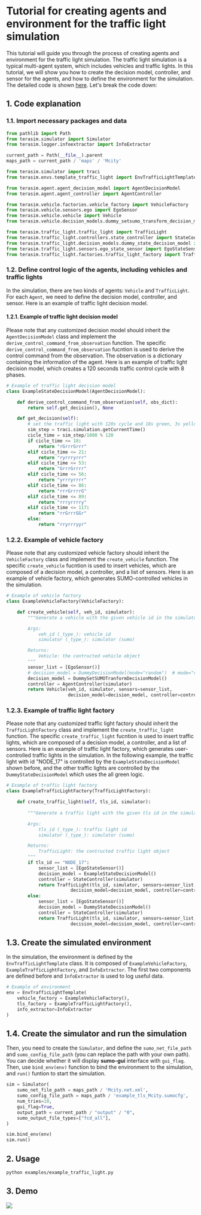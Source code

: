 # Tutorial for creating agents and environment for the traffic light simulation
This tutorial will guide you through the process of creating agents and environment for the traffic light simulation. The traffic light simulation is a typical multi-agent system, which includes vehicles and traffic lights. In this tutorial, we will show you how to create the decision model, controller, and sensor for the agents, and how to define the environment for the simulation. The detailed code is shown [here](../../examples/example_traffic_light.py). Let's break the code down:

## 1. Code explanation

### 1.1. Import necessary packages and data
```python
from pathlib import Path
from terasim.simulator import Simulator
from terasim.logger.infoextractor import InfoExtractor

current_path = Path(__file__).parent
maps_path = current_path / 'maps' / 'Mcity'

from terasim.simulator import traci
from terasim.envs.template_traffic_light import EnvTrafficLightTemplate

from terasim.agent.agent_decision_model import AgentDecisionModel
from terasim.agent.agent_controller import AgentController

from terasim.vehicle.factories.vehicle_factory import VehicleFactory
from terasim.vehicle.sensors.ego import EgoSensor
from terasim.vehicle.vehicle import Vehicle
from terasim.vehicle.decision_models.dummy_setsumo_transform_decision_model import DummySetSUMOTranformDecisionModel

from terasim.traffic_light.traffic_light import TrafficLight
from terasim.traffic_light.controllers.state_controller import StateController
from terasim.traffic_light.decision_models.dummy_state_decision_model import DummyStateDecisionModel
from terasim.traffic_light.sensors.ego_state_sensor import EgoStateSensor
from terasim.traffic_light.factories.traffic_light_factory import TrafficLightFactory
```

### 1.2. Define control logic of the agents, including vehicles and traffic lights
In the simulation, there are two kinds of agents: `Vehicle` and `TrafficLight`. For each `Agent`, we need to define the decision model, controller, and sensor. Here is an example of traffic light decision model.

#### 1.2.1. Example of traffic light decision model
Please note that any customized decision model should inherit the `AgentDecisionModel` class and implement the `derive_control_command_from_observation` function. The specific `derive_control_command_from_observation` fucntion is used to derive the control command from the observation. The observation is a dictionary containing the information of the agent. Here is an example of traffic light decision model, which creates a 120 seconds traffic control cycle with 8 phases. 

```python
# Example of traffic light decision model
class ExampleStateDecisionModel(AgentDecisionModel):

    def derive_control_command_from_observation(self, obs_dict):
        return self.get_decision(), None

    def get_decision(self):
        # set the traffic light with 120s cycle and 18s green, 3s yellow, 32s green, 3s yellow, 30s green, 3s yellow, 30s green, 3s yellow
        sim_step = traci.simulation.getCurrentTime()
        cicle_time = sim_step/1000 % 120
        if cicle_time <= 18:
            return "rGrrrGrrr"
        elif cicle_time <= 21:
            return "ryrrryrrr"
        elif cicle_time <= 53:
            return "GrrrGrrrr"
        elif cicle_time <= 56:
            return "yrrryrrrr"
        elif cicle_time <= 86:
            return "rrrGrrrrG"
        elif cicle_time <= 89:
            return "rrryrrrry"
        elif cicle_time <= 117:
            return "rrGrrrGGr"
        else:
            return "rryrrryyr"
```

### 1.2.2. Example of vehicle factory
Please note that any customized vehicle factory should inherit the `VehicleFactory` class and implement the `create_vehicle` function. The specific `create_vehicle` fucntion is used to insert vehicles, which are composed of a decision model, a controller, and a list of sensors. Here is an example of vehicle factory, which generates SUMO-controlled vehicles in the simulation. 
```python
# Example of vehicle factory
class ExampleVehicleFactory(VehicleFactory):

    def create_vehicle(self, veh_id, simulator):
        """Generate a vehicle with the given vehicle id in the simulator, composed of a decision model, a controller, and a list of sensors, which should be defined or customized by the user.

        Args:
            veh_id (_type_): vehicle id
            simulator (_type_): simulator (sumo)

        Returns:
            Vehicle: the contructed vehicle object
        """
        sensor_list = [EgoSensor()]
        # decision_model = DummyDecisionModel(mode="random")  # mode="random" "constant"
        decision_model = DummySetSUMOTranformDecisionModel()
        controller = AgentController(simulator)
        return Vehicle(veh_id, simulator, sensors=sensor_list,
                       decision_model=decision_model, controller=controller)
```

### 1.2.3. Example of traffic light factory
Please note that any customized traffic light factory should inherit the `TrafficLightFactory` class and implement the `create_traffic_light` function. The specific `create_traffic_light` fucntion is used to insert traffic lights, which are composed of a decision model, a controller, and a list of sensors. Here is an example of traffic light factory, which generates user-controlled traffic lights in the simulation. In the following example, the traffic light with id "NODE_17" is controlled by the `ExampleStateDecisionModel` shown before, and the other traffic lights are controlled by the `DummyStateDecisionModel` which uses the all green logic.
```python
# Example of traffic light factory
class ExampleTrafficLightFactory(TrafficLightFactory):

    def create_traffic_light(self, tls_id, simulator):
        
        """Generate a traffic light with the given tls id in the simulator, composed of a decision model, a controller, and a list of sensors, which should be defined or customized by the user.

        Args:
            tls_id (_type_): traffic light id
            simulator (_type_): simulator (sumo)

        Returns:
            TrafficLight: the contructed traffic light object
        """
        if tls_id == "NODE_17":
            sensor_list = [EgoStateSensor()]
            decision_model = ExampleStateDecisionModel()
            controller = StateController(simulator)
            return TrafficLight(tls_id, simulator, sensors=sensor_list,
                        decision_model=decision_model, controller=controller)
        else:
            sensor_list = [EgoStateSensor()]
            decision_model = DummyStateDecisionModel()
            controller = StateController(simulator)
            return TrafficLight(tls_id, simulator, sensors=sensor_list,
                        decision_model=decision_model, controller=controller)
```

## 1.3. Create the simulated environment
In the simulation, the environment is defined by the `EnvTrafficLightTemplate` class. It is composed of `ExampleVehicleFactory`, `ExampleTrafficLightFactory`, and `InfoExtractor`. The first two components are defined before and `InfoExtractor` is used to log useful data.
```python
# Example of environment
env = EnvTrafficLightTemplate(
    vehicle_factory = ExampleVehicleFactory(),
    tls_factory = ExampleTrafficLightFactory(),
    info_extractor=InfoExtractor
)
```
## 1.4. Create the simulator and run the simulation
Then, you need to create the `Simulator`, and define the `sumo_net_file_path` and `sumo_config_file_path` (you can replace the path with your own path). You can decide whether it will display **sumo-gui** interface with `gui_flag`. Then, use `bind_env(env)` function to bind the environment to the simulation, and `run()` funtion to start the simulation.
```python
sim = Simulator(
    sumo_net_file_path = maps_path / 'Mcity.net.xml',
    sumo_config_file_path = maps_path / 'example_tls_Mcity.sumocfg',
    num_tries=10,
    gui_flag=True,
    output_path = current_path / "output" / "0",
    sumo_output_file_types=["fcd_all"],
)

sim.bind_env(env)
sim.run()
```

## 2. Usage
```sh
python examples/example_traffic_light.py
```

## 3. Demo
![](../videos/demo_traffic_light_simulation.gif)

